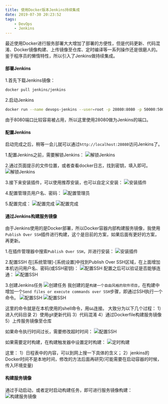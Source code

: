 ```yaml
---
title: 使用Docker版本Jenkins持续集成
date: 2019-07-30 20:23:52
tags: 
	- DevOps
	- Jenkins
---
```


最近使用Docker进行服务部署大大增加了部署的方便性，但是代码更新、代码混淆、Docker镜像构建、上传镜像至仓库、定时编译等一系列操作还是很磨人的。鉴于程序员的懒惰特性，所以引入了Jenkins做持续集成。

#### 部署Jenkins
1.首先下载Jenkins镜像：
```bash
docker pull jenkins/jenkins
```


2.启动Jenkins
```bash
docker run --name devops-jenkins --user=root -p 28080:8080 -p 50000:50000 -v /opt/data/jenkins_home:/var/jenkins_home -d jenkins/jenkins
```

由于8080端口比较容易被占用，所以这里使用28080做为Jenkins的端口。

#### 配置Jenkins
启动完成之后，稍等一会儿就可以通过`http://localhost:28080`访问Jenkins了。

1.配置Jenkins之前，需要解锁Jenkins：
![解锁Jenkins](devopswithjenkins/1.png)

2.通过页面提示的文件位置，或者查看docker日志，找到密钥，填入即可。
![解锁Jenkins](devopswithjenkins/2.png)

3.接下来安装插件，可以使用推荐安装，也可以自定义安装：
![安装插件](devopswithjenkins/3.png)

4.配置管理员用户名、密码：
![配置管理员](devopswithjenkins/4.png)

5.配置完成：
![配置完成](devopswithjenkins/5.png)
![配置完成](devopswithjenkins/6.png)

#### 通过Jenkins构建服务镜像
由于Jenkins使用的是Docker部署，所以Docker容器内部构建服务镜像，我使用`Publish Over SSH`插件进行构建，这个是目前的方案，如果后面有更好的方案，再更新。

1.在插件管理器中搜索`Publish Over SSH`，并进行安装：
![安装插件](devopswithjenkins/7.png)

2.配置SSH
在[系统管理]-[系统设置]中找到Publish Over SSH区域，在上面增加本机访问用户名、密码(或SSH密钥)：
![配置SSH](devopswithjenkins/8.png)
配置之后可以验证是否能够连通：
![配置SSH](devopswithjenkins/9.png)

3.创建Jenkins任务
![创建任务](devopswithjenkins/10.png)
我创建的是`构建一个自由风格的软件项目`，在构建中增加一个`Send files or execute commands over SSH`步骤，即通过SSH执行一个命令。
![配置SSH](devopswithjenkins/11.png)
![配置SSH](devopswithjenkins/12.png)

这里的命令就是在本机使用的shell命令，用`&&`连接。
大致分为以下几个过程：
1）进入代码目录
2）使用git更新代码
3）代码混淆
4）通过Dockerfile构建服务镜像
5）上传服务镜像至仓库

如果命令执行时间过长，需要修改超时时间：
![配置SSH](devopswithjenkins/13.png)

如果需要定时构建，在构建触发器中设置定时构建：
![定时构建](devopswithjenkins/14.png)

这里：
1）日程表中的内容，可以到网上搜一下具体的含义；
2）jenkins的Docker时间不是本地时间，修改的方法后面再研究(可能需要在启动容器的时候，传入环境变量)

#### 构建服务镜像
通过手动启动，或者定时启动构建任务，即可进行服务镜像构建：
![构建服务镜像](devopswithjenkins/15.png)
